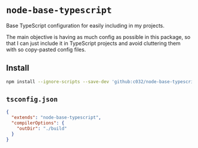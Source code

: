 # `node-base-typescript`

Base TypeScript configuration for easily including in my projects.

The main objective is having as much config as possible in this package,
so that I can just include it in TypeScript projects and avoid
cluttering them with so copy-pasted config files.

## Install

```sh
npm install --ignore-scripts --save-dev 'github:c032/node-base-typescript'
```

## `tsconfig.json`

```json
{
  "extends": "node-base-typescript",
  "compilerOptions": {
    "outDir": "./build"
  }
}
```
